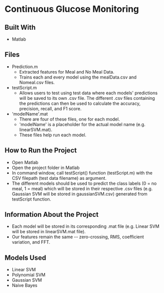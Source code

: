 # Continuous Glucose Monitoring

## Built With
* Matlab

## Files
- Prediction.m
   - Extracted features for Meal and No Meal Data.
   - Trains each and every model using the mealData.csv and Nomeal.csv files.
- testScript.m
   - Allows users to test using test data where each models' predictions will be saved to its own .csv file. The different .csv files containing the predictions can then be used to calculate the accuracy, precision, recall, and F1 score. 
- 'modelName'.mat
   - There are four of these files, one for each model. 
   - 'modelName' is a placeholder for the actual model name (e.g. linearSVM.mat).
   - These files help run each model.

## How to Run the Project
* Open Matlab
* Open the project folder in Matlab
* In command window, call testScript() function (testScript.m) with the CSV filepath (test data filename) as argument.
* The different models should be used to predict the class labels (0 = no meal, 1 = meal) which will be stored in their respective .csv files (e.g. Gaussian SVM will be stored in gaussianSVM.csv) generated from testScript function.

## Information About the Project
* Each model will be stored in its corresponding .mat file (e.g. Linear SVM will be stored in linearSVM.mat file).
* Our features remain the same -- zero-crossing, RMS, coefficient variation, and FFT.

## Models Used
* Linear SVM 
* Polynomial SVM 
* Gaussian SVM 
* Naive Bayes 
